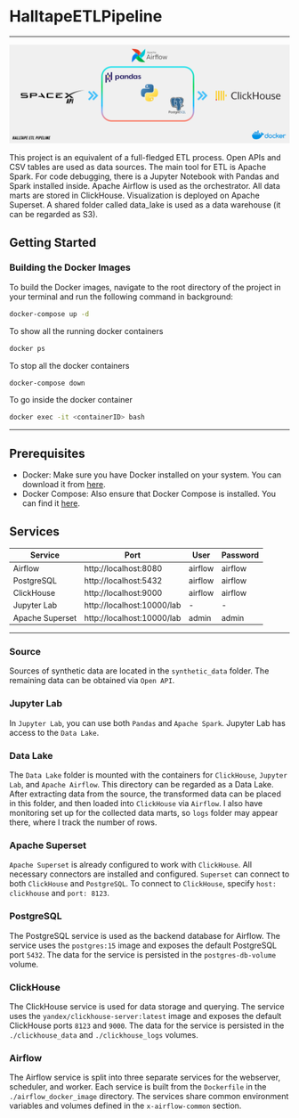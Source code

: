 # HalltapeETLPipeline
***
![HalltapeETLPipeline](png/etl.png)

This project is an equivalent of a full-fledged ETL process. Open APIs and CSV tables are used as data sources. The main tool for ETL is Apache Spark. For code debugging, there is a Jupyter Notebook with Pandas and Spark installed inside. Apache Airflow is used as the orchestrator. All data marts are stored in ClickHouse. Visualization is deployed on Apache Superset. A shared folder called data_lake is used as a data warehouse (it can be regarded as S3).

## Getting Started

### Building the Docker Images

To build the Docker images, navigate to the root directory of the project in your terminal and run the following command in background:
```bash
docker-compose up -d
```

To show all the running docker containers
```bash
docker ps
```

To stop all the docker containers
```bash
docker-compose down
```

To go inside the docker container
```bash
docker exec -it <containerID> bash
```

***
## Prerequisites

- Docker: Make sure you have Docker installed on your system. You can download it from [here](https://www.docker.com/products/docker-desktop).
- Docker Compose: Also ensure that Docker Compose is installed. You can find it [here](https://docs.docker.com/compose/install/).

## Services

| Service | Port | User    | Password |
|---------|------|---------|----------|
| Airflow | http://localhost:8080 |   airflow      |    airflow      |
| PostgreSQL | http://localhost:5432 | airflow | airflow         |
| ClickHouse | http://localhost:9000 |  airflow       |   airflow       |
| Jupyter Lab | http://localhost:10000/lab |  -       |   -       |
| Apache Superset | http://localhost:10000/lab |  admin       |   admin       |
***

### Source
Sources of synthetic data are located in the `synthetic_data` folder. The remaining data can be obtained via `Open API`.

### Jupyter Lab
In `Jupyter Lab`, you can use both `Pandas` and `Apache Spark`. Jupyter Lab has access to the `Data Lake`.

### Data Lake
The `Data Lake` folder is mounted with the containers for `ClickHouse`, `Jupyter Lab`, and `Apache Airflow`. This directory can be regarded as a Data Lake. After extracting data from the source, the transformed data can be placed in this folder, and then loaded into `ClickHouse` via `Airflow`. I also have monitoring set up for the collected data marts, so `logs` folder may appear there, where I track the number of rows.

### Apache Superset
`Apache Superset` is already configured to work with `ClickHouse`. All necessary connectors are installed and configured. `Superset` can connect to both `ClickHouse` and `PostgreSQL`. To connect to `ClickHouse`, specify `host: clickhouse` and `port: 8123`.

### PostgreSQL
The PostgreSQL service is used as the backend database for Airflow. The service uses the `postgres:15` image and exposes the default PostgreSQL port `5432`. The data for the service is persisted in the `postgres-db-volume` volume.

### ClickHouse
The ClickHouse service is used for data storage and querying. The service uses the `yandex/clickhouse-server:latest` image and exposes the default ClickHouse ports `8123` and `9000`. The data for the service is persisted in the `./clickhouse_data` and `./clickhouse_logs` volumes.

### Airflow
The Airflow service is split into three separate services for the webserver, scheduler, and worker. Each service is built from the `Dockerfile` in the `./airflow_docker_image` directory. The services share common environment variables and volumes defined in the `x-airflow-common` section.
